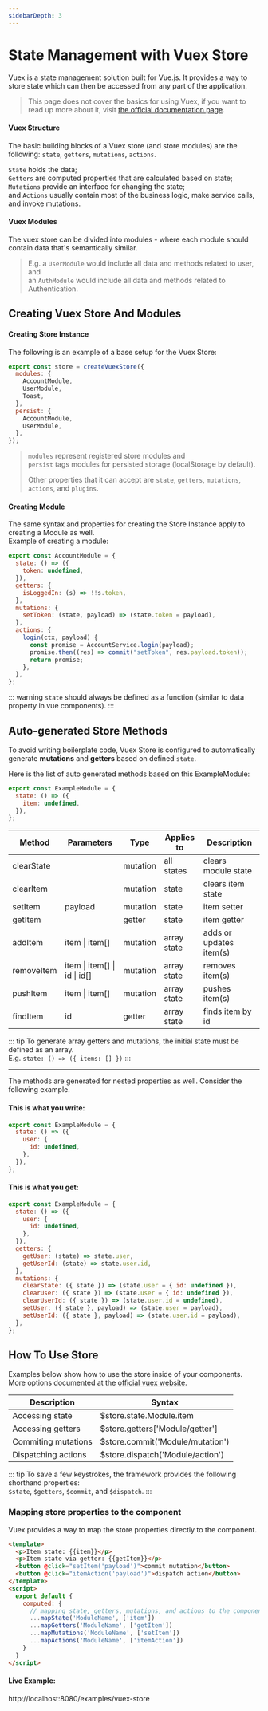 ```yaml
---
sidebarDepth: 3
---
```


# State Management with Vuex Store

Vuex is a state management solution built for Vue.js. It provides a way to store state which can then be accessed from any part of the application.

> This page does not cover the basics for using Vuex, if you want to read up more about it, visit [the official documentation page](https://vuex.vuejs.org/).

#### Vuex Structure

The basic building blocks of a Vuex store (and store modules) are the following: `state`, `getters`, `mutations`, `actions`.

`State` holds the data;<br>`Getters` are computed properties that are calculated based on state;<br>`Mutations` provide an interface for changing the state;<br>and `Actions` usually contain most of the business logic, make service calls, and invoke mutations.

#### Vuex Modules

The vuex store can be divided into modules - where each module should contain data that's semantically similar.

> E.g. a `UserModule` would include all data and methods related to user, and<br>an `AuthModule` would include all data and methods related to Authentication.

## Creating Vuex Store And Modules

#### Creating Store Instance

The following is an example of a base setup for the Vuex Store:<br>

```js
export const store = createVuexStore({
  modules: {
    AccountModule,
    UserModule,
    Toast,
  },
  persist: {
    AccountModule,
    UserModule,
  },
});
```

> `modules` represent registered store modules and<br>`persist` tags modules for persisted storage (localStorage by default).
>
> Other properties that it can accept are `state`, `getters`, `mutations`, `actions`, and `plugins`.

#### Creating Module

The same syntax and properties for creating the Store Instance apply to creating a Module as well.<br>
Example of creating a module:

```js
export const AccountModule = {
  state: () => ({
    token: undefined,
  }),
  getters: {
    isLoggedIn: (s) => !!s.token,
  },
  mutations: {
    setToken: (state, payload) => (state.token = payload),
  },
  actions: {
    login(ctx, payload) {
      const promise = AccountService.login(payload);
      promise.then((res) => commit("setToken", res.payload.token));
      return promise;
    },
  },
};
```

::: warning
`state` should always be defined as a function (similar to data property in vue components).
:::

## Auto-generated Store Methods

To avoid writing boilerplate code, Vuex Store is configured to automatically generate **mutations** and **getters** based on defined `state`.

Here is the list of auto generated methods based on this ExampleModule:

```js
export const ExampleModule = {
  state: () => ({
    item: undefined,
  }),
};
```

| Method     | Parameters                   | Type     | Applies to  | Description             |
| ---------- | ---------------------------- | -------- | ----------- | ----------------------- |
| clearState |                              | mutation | all states  | clears module state     |
| clearItem  |                              | mutation | state       | clears item state       |
| setItem    | payload                      | mutation | state       | item setter             |
| getItem    |                              | getter   | state       | item getter             |
| addItem    | item \| item[]               | mutation | array state | adds or updates item(s) |
| removeItem | item \| item[] \| id \| id[] | mutation | array state | removes item(s)         |
| pushItem   | item \| item[]               | mutation | array state | pushes item(s)          |
| findItem   | id                           | getter   | array state | finds item by id        |

::: tip
To generate array getters and mutations, the initial state must be defined as an array.<br>E.g. `state: () => ({ items: [] })`
:::

---

The methods are generated for nested properties as well. Consider the following example.

#### This is what you write:

```js
export const ExampleModule = {
  state: () => ({
    user: {
      id: undefined,
    },
  }),
};
```

#### This is what you get:

```js
export const ExampleModule = {
  state: () => ({
    user: {
      id: undefined,
    },
  }),
  getters: {
    getUser: (state) => state.user,
    getUserId: (state) => state.user.id,
  },
  mutations: {
    clearState: ({ state }) => (state.user = { id: undefined }),
    clearUser: ({ state }) => (state.user = { id: undefined }),
    clearUserId: ({ state }) => (state.user.id = undefined),
    setUser: ({ state }, payload) => (state.user = payload),
    setUserId: ({ state }, payload) => (state.user.id = payload),
  },
};
```

## How To Use Store

Examples below show how to use the store inside of your components.<br>More options documented at the [official vuex website](https://vuex.vuejs.org/).

| Description         | Syntax                           |
| ------------------- | -------------------------------- |
| Accessing state     | $store.state.Module.item         |
| Accessing getters   | $store.getters['Module/getter']  |
| Commiting mutations | $store.commit('Module/mutation') |
| Dispatching actions | $store.dispatch('Module/action') |

::: tip
To save a few keystrokes, the framework provides the following shorthand properties:<br>`$state`, `$getters`, `$commit`, and `$dispatch`.
:::

### Mapping store properties to the component

Vuex provides a way to map the store properties directly to the component.

```html
<template>
  <p>Item state: {{item}}</p>
  <p>Item state via getter: {{getItem}}</p>
  <button @click="setItem('payload')">commit mutation</button>
  <button @click="itemAction('payload')">dispatch action</button>
</template>
<script>
  export default {
    computed: {
      // mapping state, getters, mutations, and actions to the component
      ...mapState('ModuleName', ['item'])
      ...mapGetters('ModuleName', ['getItem'])
      ...mapMutations('ModuleName', ['setItem'])
      ...mapActions('ModuleName', ['itemAction'])
    }
  }
</script>
```

#### Live Example:

http://localhost:8080/examples/vuex-store
